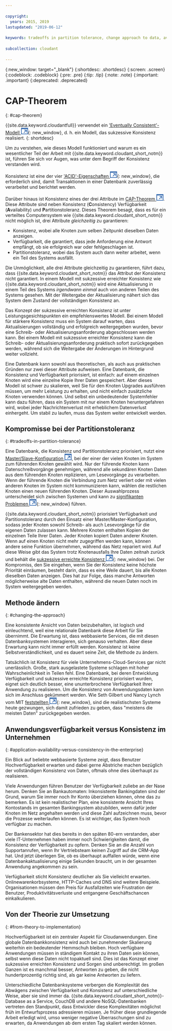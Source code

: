 ```yaml
---

copyright:
  years: 2015, 2019
lastupdated: "2019-06-12"

keywords: tradeoffs in partition tolerance, change approach to data, availability, consistency, theory

subcollection: cloudant

---
```


{:new_window: target="_blank"}
{:shortdesc: .shortdesc}
{:screen: .screen}
{:codeblock: .codeblock}
{:pre: .pre}
{:tip: .tip}
{:note: .note}
{:important: .important}
{:deprecated: .deprecated}

<!-- Acrolinx: 2017-01-24 -->

# CAP-Theorem
{: #cap-theorem}

{{site.data.keyword.cloudantfull}} verwendet ein ['Eventually Consistent'-Modell ![Symbol für externen Link](../images/launch-glyph.svg "Symbol für externen Link")](http://en.wikipedia.org/wiki/Eventual_consistency){: new_window}, d. h. ein Modell, das sukzessive Konsistenz realisiert.
{: shortdesc}

Um zu verstehen, wie dieses Modell funktioniert und warum es ein wesentlicher Teil der Arbeit
mit {{site.data.keyword.cloudant_short_notm}} ist, führen Sie sich vor Augen,
was unter dem Begriff der Konsistenz verstanden wird.

Konsistenz ist eine der vier ['ACID'-Eigenschaften ![Symbol für externen Link](../images/launch-glyph.svg "Symbol für externen Link")](https://en.wikipedia.org/wiki/ACID){: new_window},
die erforderlich sind, damit Transaktionen in einer Datenbank zuverlässig verarbeitet und berichtet werden.

Darüber hinaus ist Konsistenz eines der drei Attribute im
<a href="http://en.wikipedia.org/wiki/CAP_Theorem" target="_blank">CAP-Theorem <img src="../images/launch-glyph.svg" alt="Symbol für externen Link" title="Symbol für externen Link"></a>.
Diese Attribute sind neben Konsistenz (**C**onsistency) Verfügbarkeit (**A**vailability) und **P**artitionstoleranz.
Dieses Theorem besagt, dass es für ein verteiltes Computersystem wie {{site.data.keyword.cloudant_short_notm}} nicht möglich ist,
drei Attribute _gleichzeitig_ zu garantieren:

-   Konsistenz, wobei alle Knoten zum selben Zeitpunkt dieselben Daten anzeigen.
-   Verfügbarkeit, die garantiert, dass jede Anforderung eine Antwort empfängt, ob sie erfolgreich war oder fehlgeschlagen ist.
-   Partitionstoleranz, wobei das System auch dann weiter arbeitet, wenn ein Teil des Systems ausfällt.

Die Unmöglichkeit, alle drei Attribute gleichzeitig zu garantieren, führt dazu, dass
{{site.data.keyword.cloudant_short_notm}} das Attribut der Konsistenz nicht garantiert.
In einem Modell mit sukzessive erreichter Konsistenz wie {{site.data.keyword.cloudant_short_notm}} wird
eine Aktualisierung in einem Teil des Systems _irgendwann einmal_ auch von anderen Teilen des
Systems gesehen.
Mit der Weitergabe der Aktualisierung nähert sich das System dem Zustand der vollständigen Konsistenz an.

Das Konzept der sukzessive erreichten Konsistenz ist unter Leistungsgesichtspunkten ein empfehlenswertes Modell.
Bei einem Modell für stärkere Konsistenz muss ein System darauf warten, dass
Aktualisierungen vollständig und erfolgreich weitergegeben wurden, bevor
eine Schreib- oder Aktualisierungsanforderung abgeschlossen werden kann.
Bei einem Modell mit sukzessive erreichter Konsistenz kann die Schreib-
oder Aktualisierungsanforderung praktisch sofort zurückgegeben werden, während
sich die Weitergabe der Änderungen im Hintergrund weiter vollzieht.

Eine Datenbank kann sowohl aus theoretischen, als auch aus praktischen Gründen nur zwei dieser Attribute aufweisen.
Eine Datenbank, die Konsistenz und Verfügbarkeit priorisiert, ist einfach:
auf einem einzelnen Knoten wird eine einzelne Kopie Ihrer Daten gespeichert.
Aber dieses Modell ist schwer zu skalieren, weil Sie für den Knoten Upgrades ausführen müssen, um mehr Leistung zu erhalten, und nicht einfach zusätzliche Knoten verwenden können.
Und selbst ein
unbedeutender Systemfehler kann dazu führen, dass ein System mit nur einem Knoten heruntergefahren wird,
wobei jeder Nachrichtenverlust mit erheblichem Datenverlust einhergeht.
Um stabil zu laufen, muss das System weiter entwickelt werden.

## Kompromisse bei der Partitionstoleranz
{: #tradeoffs-in-partition-tolerance}

Eine Datenbank, die Konsistenz und Partitionstoleranz priorisiert, nutzt eine
<a href="http://en.wikipedia.org/wiki/Master/slave_(technology)" target="_blank">Master/Slave-Konfiguration <img src="../images/launch-glyph.svg" alt="Symbol für externen Link" title="Symbol für externen Link"></a>,
bei der einer der vielen Knoten im System zum führenden Knoten gewählt wird.
Nur der führende Knoten kann Datenschreibvorgänge genehmigen,
während alle sekundären Knoten Daten aus dem führenden Knoten replizieren, um Lesevorgänge zu verarbeiten.
Wenn der führende Knoten die Verbindung zum Netz verliert
oder mit vielen anderen Knoten im System nicht kommunizieren kann,
wählen die restlichen Knoten einen neuen führenden Knoten.
Dieser Auswahlprozess unterscheidet sich zwischen Systemen und
kann zu [signifikanten Problemen ![Symbol für externen Link](../images/launch-glyph.svg "Symbol für externen Link")](http://aphyr.com/posts/284-call-me-maybe-mongodb){: new_window} führen.

{{site.data.keyword.cloudant_short_notm}} priorisiert Verfügbarkeit und Partitionstoleranz durch den Einsatz
einer Master/Master-Konfiguration, sodass jeder Knoten sowohl Schreib- als auch Lesevorgänge für die eigenen
Daten zulassen kann.
Mehrere Knoten enthalten Kopien der einzelnen Teile Ihrer Daten.
Jeder Knoten kopiert Daten anderer Knoten.
Wenn auf einen Knoten nicht mehr zugegriffen werden kann, können andere seine Funktion
übernehmen, während das Netz repariert wird.
Auf diese Weise gibt das System trotz Knotenausfalls Ihre Daten zeitnah zurück und behält die [sukzessive erreichte Konsistenz ![Symbol für externen Link](../images/launch-glyph.svg "Symbol für externen Link")](http://en.wikipedia.org/wiki/Eventual_consistency){: new_window} bei.
Der Kompromiss, den Sie eingehen, wenn Sie der Konsistenz keine höchste Priorität einräumen, besteht darin, dass es eine Weile dauert, bis alle Knoten dieselben Daten anzeigen.
Dies hat zur Folge, dass manche Antworten möglicherweise alte Daten enthalten, während die neuen Daten noch im System weitergegeben werden.

## Methode ändern
{: #changing-the-approach}

Eine konsistente Ansicht von Daten beizubehalten, ist logisch und einleuchtend, weil eine relationale Datenbank diese Arbeit für Sie übernimmt.
Die Erwartung ist, dass webbasierte Services, die mit diesen Datenbanksystemen interagieren, sich genauso verhalten.
Aber diese Erwartung kann nicht immer erfüllt werden.
Konsistenz ist keine Selbstverständlichkeit, und es dauert seine Zeit, die Methode zu ändern.

Tatsächlich ist Konsistenz für viele Unternehmens-Cloud-Services gar nicht unerlässlich.
Große, stark ausgelastete Systeme schlagen mit hoher Wahrscheinlichkeit in Teilen fehl.
Eine Datenbank, bei deren Entwicklung Verfügbarkeit und sukzessive erreichte Konsistenz priorisiert wurden,
eignet sich deutlich besser, eine ununterbrochene Verfügbarkeit Ihrer Anwendung zu realisieren.
Um die Konsistenz von Anwendungsdaten kann sich im Anschluss gekümmert werden.
Wie Seth Gilbert und Nancy Lynch vom MIT
[feststellten ![Symbol für externen Link](../images/launch-glyph.svg "Symbol für externen Link")](http://www.glassbeam.com/sites/all/themes/glassbeam/images/blog/10.1.1.67.6951.pdf){: new_window},
sind die realistischsten Systeme heute gezwungen, sich damit zufrieden zu geben, dass "meistens die meisten Daten" zurückgegeben werden.

## Anwendungsverfügbarkeit versus Konsistenz im Unternehmen
{: #application-availability-versus-consistency-in-the-enterprise}

Ein Blick auf beliebte webbasierte Systeme zeigt, dass Benutzer Hochverfügbarkeit erwarten
und dabei gerne Abstriche machen bezüglich der vollständigen Konsistenz von Daten, oftmals ohne
dies überhaupt zu realisieren.

Viele Anwendungen führen Benutzer der Verfügbarkeit zuliebe an der Nase herum.
Denken Sie an Bankautomaten:
Inkonsistente Bankingdaten sind der Grund, warum Sie immer noch Ihr Konto überziehen können, ohne das zu bemerken.
Es ist kein realistischer Plan, eine konsistente Ansicht Ihres Kontostands im gesamten Bankingsystem abzubilden,
wenn dafür jeder Knoten im Netz angehalten werden und diese Zahl aufzeichnen muss, bevor die Prozesse weiterlaufen können.
Es ist wichtiger, das System hoch verfügbar zu machen.

Der Bankensektor hat dies bereits in den späten 80-ern verstanden,
aber viele IT-Unternehmen haben immer noch Schwierigkeiten damit, die Konsistenz der Verfügbarkeit zu opfern.
Denken Sie an die Anzahl von Supportanrufen, wenn Ihr Vertriebsteam keinen Zugriff auf die CRM-App hat.
Und jetzt überlegen Sie, ob es überhaupt auffallen würde, wenn eine Datenbankaktualisierung einige Sekunden braucht, um in der gesamten Anwendung angekommen zu sein.

Verfügbarkeit sticht Konsistenz deutlicher als Sie vielleicht erwarten.
Onlinewarenkorbsysteme,
HTTP-Caches und DNS sind weitere Beispiele.
Organisationen müssen den Preis für Ausfallzeiten wie Frustration der Benutzer, Produktivitätsverluste und entgangene Geschäftschancen einkalkulieren.

## Von der Theorie zur Umsetzung
{: #from-theory-to-implementation}

Hochverfügbarkeit ist ein zentraler Aspekt für Cloudanwendungen.
Eine globale Datenbankkonsistenz wird auch bei zunehmender Skalierung weiterhin ein bedeutender Hemmschuh bleiben.
Hoch verfügbare Anwendungen müssen in ständigem Kontakt zu ihren Daten sein können, selbst wenn diese Daten nicht topaktuell sind.
Dies ist das Konzept einer sukzessive erreichten Konsistenz und Sorgen sind unberechtigt.
Im großen Ganzen ist es manchmal besser, Antworten zu geben, die nicht hundertprozentig richtig sind, als gar keine Antworten zu liefern.

Unterschiedliche Datenbanksysteme verbergen die Komplexität des Abwägens zwischen Verfügbarkeit und Konsistenz auf unterschiedliche Weise, aber sie sind immer da.
{{site.data.keyword.cloudant_short_notm}}-Database as a Service,
CouchDB und andere NoSQL-Datenbanken vertreten den Standpunkt, dass Entwickler
diese Komplexitäten möglichst früh im Entwurfsprozess adressieren müssen.
Je früher diese grundlegende Arbeit erledigt wird, umso weniger negative Überraschungen sind zu erwarten, da Anwendungen ab dem ersten Tag skaliert werden können.
